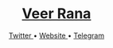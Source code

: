 <a href="https://github.com/anonyindian">
<H1 align="center">Veer Rana</H1>
 </a>

<p align="center">
    <a href="https://twitter.com/TheVeerRana">
        Twitter
    </a>
    •
    <a href="veer.codes">
        Website
    </a>
    •
    <a href="https://t.me/TheBannedGuy">
        Telegram
    </a>
</p>

